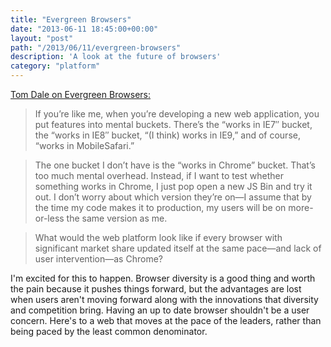 ```yaml
---
title: "Evergreen Browsers"
date: "2013-06-11 18:45:00+00:00"
layout: "post"
path: "/2013/06/11/evergreen-browsers"
description: 'A look at the future of browsers'
category: "platform"
---
```


[Tom Dale on Evergreen Browsers:][evergreen]

>If you’re like me, when you’re developing a new web application, you put features into mental buckets. There’s the “works in IE7″ bucket, the “works in IE8″ bucket, “(I think) works in IE9,” and of course, “works in MobileSafari.”

>The one bucket I don’t have is the “works in Chrome” bucket. That’s too much mental overhead. Instead, if I want to test whether something works in Chrome, I just pop open a new JS Bin and try it out. I don’t worry about which version they’re on—I assume that by the time my code makes it to production, my users will be on more-or-less the same version as me.

>What would the web platform look like if every browser with significant market share updated itself at the same pace—and lack of user intervention—as Chrome?

I'm excited for this to happen.  Browser diversity is a good thing and worth the pain because it pushes things forward, but the advantages are lost when users aren't moving forward along with the innovations that diversity and competition bring.  Having an up to date browser shouldn't be a user concern.  Here's to a web that moves at the pace of the leaders, rather than being paced by the least common denominator.


[evergreen]:http://tomdale.net/2013/05/evergreen-browsers/
